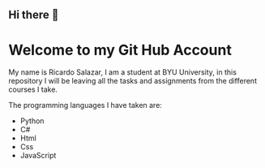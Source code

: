 ## Hi there 👋

# Welcome to my Git Hub Account 
My name is Ricardo Salazar, I am a student at BYU University, in this repository I will be leaving all the tasks and assignments from the different courses I take.

The programming languages ​​I have taken are:
* Python
* C#
* Html
* Css
* JavaScript


<!--
**rickylokx4/rickylokx4** is a ✨ _special_ ✨ repository because its `README.md` (this file) appears on your GitHub profile.

Here are some ideas to get you started:

- 🔭 I’m currently working on ...
- 🌱 I’m currently learning ...
- 👯 I’m looking to collaborate on ...
- 🤔 I’m looking for help with ...
- 💬 Ask me about ...
- 📫 How to reach me: ...
- 😄 Pronouns: ...
- ⚡ Fun fact: ...
-->
